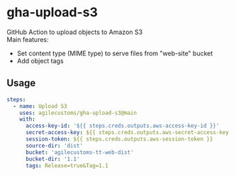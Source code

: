 # gha-upload-s3
GitHub Action to upload objects to Amazon S3  
Main features:
- Set content type (MIME type) to serve files from "web-site" bucket
- Add object tags

## Usage
```yaml
steps:
  - name: Upload S3
    uses: agilecustoms/gha-upload-s3@main
    with:
      access-key-id: '${{ steps.creds.outputs.aws-access-key-id }}'
      secret-access-key: ${{ steps.creds.outputs.aws-secret-access-key }}
      session-token: ${{ steps.creds.outputs.aws-session-token }}
      source-dir: 'dist'
      bucket: 'agilecustoms-tt-web-dist'
      bucket-dir: '1.1'
      tags: Release=true&Tag=1.1
```
